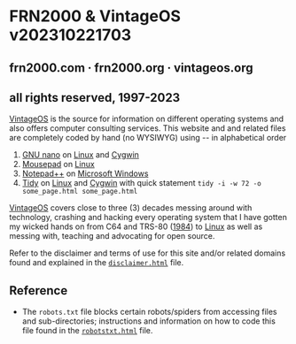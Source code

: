 # FRN2000 & VintageOS v202310221703
## frn2000.com · frn2000.org · vintageos.org
## all rights reserved, 1997-2023

[VintageOS](https://vintageos.org/) is the source for information on
different operating systems and also offers computer consulting
services.  This website and and related files are completely coded by
hand (no WYSIWYG) using -- in alphabetical order

1. [GNU nano](https://nano-editor.org/) on
[Linux](https://vintageos.org/linux.html) and
[Cygwin](https://vintageos.org/unix.html#Cygwin)
2. [Mousepad](https://docs.xfce.org/apps/mousepad/start) on
[Linux](https://vintageos.org/linux.html)
3. [Notepad++](http://notepad-plus-plus.org/) on
[Microsoft Windows](https://vintageos.org/windows.html)
4. [Tidy](http://html-tidy.org/) on
[Linux](https://vintageos.org/linux.html) and
[Cygwin](https://vintageos.org/unix.html#Cygwin) with quick statement
`tidy -i -w 72 -o some_page.html some_page.html`

[VintageOS](https://vintageos.org/) covers close to three (3) decades
messing around with technology, crashing and hacking every operating
system that I have gotten my wicked hands on from C64 and TRS-80
([1984](https://vintageos.org/basic.html)) to
[Linux](https://vintageos.org/linux.html) as well as messing with,
teaching and advocating for open source.

Refer to the disclaimer and terms of use for this site and/or related
domains found and explained in the
[`disclaimer.html`](https://vintageos.org/disclaimer.html) file.

## Reference

* The `robots.txt` file blocks certain robots/spiders from accessing
files and sub-directories;  instructions and information on how to code
this file found in the
[`robotstxt.html`](http://robotstxt.org/robotstxt.html) file.